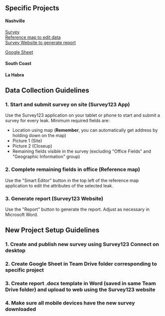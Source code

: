 ## Specific Projects

#### Nashville  
<a href="https://arcg.is/5PTq80" target="_blank">Survey</a>  
<a href="http://tinyurl.com/y3c48je5" target="_blank">Reference map to edit data</a>  
<a href="http://tinyurl.com/y3c3m9rl" target="_blank">Survey Website to generate report</a> 

<a href="https://docs.google.com/spreadsheets/d/1FvkVS2M-rmH4cVXC1BAr-xoUQuEkDsZ0nKNsK_1vv8s/edit?usp=sharing" target="_blank">Google Sheet</a>  
 

#### South Coast

#### La Habra

## Data Collection Guidelines
### 1. Start and submit survey on site (Survey123 App)
Use the Survey123 application on your tablet or phone to start and submit a survey for every leak. Minimum required fields are:

- Location using map (**Remember**, you can automatically get address by holding down on the map)  
- Picture 1 (Site)
- Picture 2 (Closeup)
- Remaining fields visible in the survey (excluding "Office Fields" and "Geographic Information" group)  

### 2. Complete remaining fields in office (Reference map)  
Use the "Smart Editor" button in the top left of the reference map application to edit the attributes of the selected leak. 

### 3. Generate report (Survey123 Website)  
Use the "Report" button to generate the report. Adjust as necessary in Microsoft Word.   

## New Project Setup Guidelines
### 1. Create and publish new survey using Survey123 Connect on desktop
### 2. Create Google Sheet in Team Drive folder corresponding to specific project
### 3. Create report .docx template in Word (saved in same Team Drive folder) and upload to web using the Survey123 website
### 4. Make sure all mobile devices have the new survey downloaded
